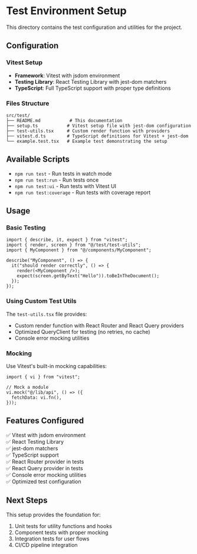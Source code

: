 # Test Environment Setup

This directory contains the test configuration and utilities for the project.

## Configuration

### Vitest Setup

- **Framework**: Vitest with jsdom environment
- **Testing Library**: React Testing Library with jest-dom matchers
- **TypeScript**: Full TypeScript support with proper type definitions

### Files Structure

```
src/test/
├── README.md           # This documentation
├── setup.ts           # Vitest setup file with jest-dom configuration
├── test-utils.tsx     # Custom render function with providers
├── vitest.d.ts        # TypeScript definitions for Vitest + jest-dom
└── example.test.tsx   # Example test demonstrating the setup
```

## Available Scripts

- `npm run test` - Run tests in watch mode
- `npm run test:run` - Run tests once
- `npm run test:ui` - Run tests with Vitest UI
- `npm run test:coverage` - Run tests with coverage report

## Usage

### Basic Testing

```tsx
import { describe, it, expect } from "vitest";
import { render, screen } from "@/test/test-utils";
import { MyComponent } from "@/components/MyComponent";

describe("MyComponent", () => {
  it("should render correctly", () => {
    render(<MyComponent />);
    expect(screen.getByText("Hello")).toBeInTheDocument();
  });
});
```

### Using Custom Test Utils

The `test-utils.tsx` file provides:

- Custom render function with React Router and React Query providers
- Optimized QueryClient for testing (no retries, no cache)
- Console error mocking utilities

### Mocking

Use Vitest's built-in mocking capabilities:

```tsx
import { vi } from "vitest";

// Mock a module
vi.mock("@/lib/api", () => ({
  fetchData: vi.fn(),
}));
```

## Features Configured

✅ Vitest with jsdom environment  
✅ React Testing Library  
✅ jest-dom matchers  
✅ TypeScript support  
✅ React Router provider in tests  
✅ React Query provider in tests  
✅ Console error mocking utilities  
✅ Optimized test configuration

## Next Steps

This setup provides the foundation for:

1. Unit tests for utility functions and hooks
2. Component tests with proper mocking
3. Integration tests for user flows
4. CI/CD pipeline integration
